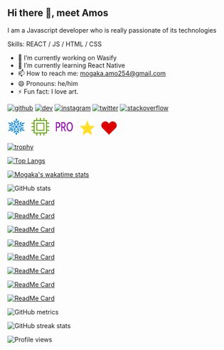 ## Hi there 👋, meet Amos
I am a Javascript developer who is really passionate of its technologies

Skills: REACT / JS / HTML / CSS

- 🔭 I’m currently working on Wasify 
- 🌱 I’m currently learning React Native 
- 📫 How to reach me: mogaka.amo254@gmail.com 
- 😄 Pronouns: he/him 
- ⚡ Fun fact: I love art. 


[<img src='https://cdn.jsdelivr.net/npm/simple-icons@3.0.1/icons/github.svg' alt='github' height='40'>](https://github.com/Mogakamo)  [<img src='https://cdn.jsdelivr.net/npm/simple-icons@3.0.1/icons/dev-dot-to.svg' alt='dev' height='40'>](https://dev.to/mogaka_dev)  [<img src='https://cdn.jsdelivr.net/npm/simple-icons@3.0.1/icons/instagram.svg' alt='instagram' height='40'>](https://www.instagram.com/mogaka_dev/)  [<img src='https://cdn.jsdelivr.net/npm/simple-icons@3.0.1/icons/twitter.svg' alt='twitter' height='40'>](https://twitter.com/m_ogakadev)  [<img src='https://cdn.jsdelivr.net/npm/simple-icons@3.0.1/icons/stackoverflow.svg' alt='stackoverflow' height='40'>](https://stackoverflow.com/users/mogaka_dev)  

<a href='https://archiveprogram.github.com/'><img src='https://raw.githubusercontent.com/acervenky/animated-github-badges/master/assets/acbadge.gif' width='40' height='40'></a> <a href='https://docs.github.com/en/developers'><img src='https://raw.githubusercontent.com/acervenky/animated-github-badges/master/assets/devbadge.gif' width='40' height='40'></a> <a href='https://github.com/pricing'><img src='https://raw.githubusercontent.com/acervenky/animated-github-badges/master/assets/pro.gif' width='40' height='40'></a> <a href='https://stars.github.com/'><img src='https://raw.githubusercontent.com/acervenky/animated-github-badges/master/assets/starbadge.gif' width='35' height='35'></a> <a href='https://docs.github.com/en/github/supporting-the-open-source-community-with-github-sponsors'><img src='https://raw.githubusercontent.com/acervenky/animated-github-badges/master/assets/sponsorbadge.gif' width='35' height='35'></a> 

[![trophy](https://github-profile-trophy.vercel.app/?username=Mogakamo)](https://github.com/ryo-ma/github-profile-trophy)

[![Top Langs](https://github-readme-stats.vercel.app/api/top-langs/?username=Mogakamo)](https://github.com/anuraghazra/github-readme-stats)

[![Mogaka's wakatime stats](https://github-readme-stats.vercel.app/api/wakatime?username=mogaka_dev)](https://github.com/anuraghazra/github-readme-stats)

![GitHub stats](https://github-readme-stats.vercel.app/api?username=Mogakamo&show_icons=true&count_private=true&theme=tokyonight)

<p>
  
[![ReadMe Card](https://github-readme-stats.vercel.app/api/pin/?username=mogakamo&repo=LoveMeNowBook)](https://github.com/mogakamo/LoveMeNowBook)

[![ReadMe Card](https://github-readme-stats.vercel.app/api/pin/?username=mogakamo&repo=LoveMeNowBook)](https://github.com/mogakamo/LoveMeNowBook)

[![ReadMe Card](https://github-readme-stats.vercel.app/api/pin/?username=mogakamo&repo=LoveMeNowBook)](https://github.com/mogakamo/LoveMeNowBook)

[![ReadMe Card](https://github-readme-stats.vercel.app/api/pin/?username=mogakamo&repo=LoveMeNowBook)](https://github.com/mogakamo/LoveMeNowBook)

[![ReadMe Card](https://github-readme-stats.vercel.app/api/pin/?username=mogakamo&repo=LoveMeNowBook)](https://github.com/mogakamo/LoveMeNowBook)

[![ReadMe Card](https://github-readme-stats.vercel.app/api/pin/?username=mogakamo&repo=LoveMeNowBook)](https://github.com/mogakamo/LoveMeNowBook)

[![ReadMe Card](https://github-readme-stats.vercel.app/api/pin/?username=mogakamo&repo=LoveMeNowBook)](https://github.com/mogakamo/LoveMeNowBook)

[![ReadMe Card](https://github-readme-stats.vercel.app/api/pin/?username=mogakamo&repo=LoveMeNowBook)](https://github.com/mogakamo/LoveMeNowBook)

</p>


![GitHub metrics](https://metrics.lecoq.io/Mogakamo)  

![GitHub streak stats](https://github-readme-streak-stats.herokuapp.com/?user=Mogakamo)  

![Profile views](https://gpvc.arturio.dev/Mogakamo)  
